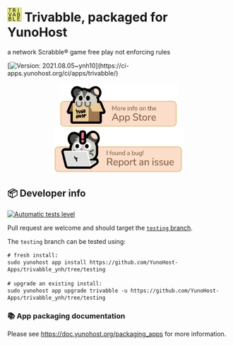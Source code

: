 <!--
N.B.: This README was automatically generated by <https://github.com/YunoHost/apps_tools/blob/main/readme_generator>
It shall NOT be edited by hand.
-->

<h1>
  <img src="https://raw.githubusercontent.com/YunoHost/apps/main/logos/trivabble.png" width="32px" alt="Logo of Trivabble">
  Trivabble, packaged for YunoHost
</h1>

a network Scrabble® game free play not enforcing rules

[![Version: 2021.08.05~ynh10](https://img.shields.io/badge/Version-2021.08.05~ynh10-rgb(18,138,11)?style=for-the-badge)](https://ci-apps.yunohost.org/ci/apps/trivabble/)

<div align="center">
<a href="https://apps.yunohost.org/app/trivabble"><img height="100px" src="https://github.com/YunoHost/yunohost-artwork/raw/refs/heads/main/badges/neopossum-badges/badge_more_info_on_the_appstore.svg"/></a>
<a href="https://github.com/YunoHost-Apps/trivabble_ynh/issues"><img height="100px" src="https://github.com/YunoHost/yunohost-artwork/raw/refs/heads/main/badges/neopossum-badges/badge_report_an_issue.svg"/></a>
</div>

## 📦 Developer info

[![Automatic tests level](https://apps.yunohost.org/badge/cilevel/trivabble)](https://ci-apps.yunohost.org/ci/apps/trivabble/)

Pull request are welcome and should target the [`testing` branch](https://github.com/YunoHost-Apps/trivabble_ynh/tree/testing).

The `testing` branch can be tested using:
```
# fresh install:
sudo yunohost app install https://github.com/YunoHost-Apps/trivabble_ynh/tree/testing

# upgrade an existing install:
sudo yunohost app upgrade trivabble -u https://github.com/YunoHost-Apps/trivabble_ynh/tree/testing
```

### 📚 App packaging documentation

Please see <https://doc.yunohost.org/packaging_apps> for more information.
